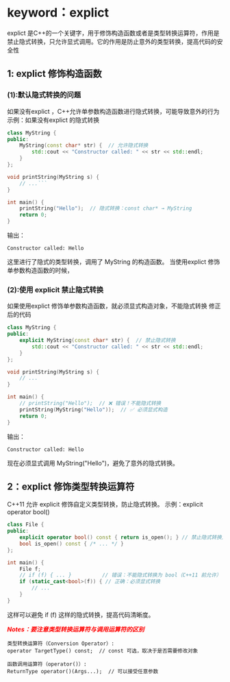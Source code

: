 # keyword：explict
explict 是C++的一个关键字，用于修饰构造函数或者是类型转换运算符，作用是禁止隐式转换，只允许显式调用。它的作用是防止意外的类型转换，提高代码的安全性

## 1: explict 修饰构造函数
### (1):默认隐式转换的问题
如果没有explict ，C++允许单参数构造函数进行隐式转换，可能导致意外的行为
示例：如果没有explict 的隐式转换
```C++
class MyString {
public:
    MyString(const char* str) {  // 允许隐式转换
        std::cout << "Constructor called: " << str << std::endl;
    }
};

void printString(MyString s) {
    // ...```
}

int main() {
    printString("Hello");  // 隐式转换：const char* → MyString
    return 0;
}
```
输出：
```
Constructor called: Hello
```
这里进行了隐式的类型转换，调用了 MyString 的构造函数。
当使用explict 修饰单参数构造函数的时候，

### (2):使用 explicit 禁止隐式转换
如果使用explict 修饰单参数构造函数，就必须显式构造对象，不能隐式转换
修正后的代码
```C++
class MyString {
public:
    explicit MyString(const char* str) {  // 禁止隐式转换
        std::cout << "Constructor called: " << str << std::endl;
    }
};

void printString(MyString s) {
    // ...
}

int main() {
    // printString("Hello");  // ❌ 错误！不能隐式转换
    printString(MyString("Hello"));  // ✅ 必须显式构造
    return 0;
}
```
输出：
```
Constructor called: Hello
```
现在必须显式调用 MyString("Hello")，避免了意外的隐式转换。

## 2：explict 修饰类型转换运算符
C++11 允许 explicit 修饰自定义类型转换，防止隐式转换。
示例：explicit operator bool()
```C++
class File {
public:
    explicit operator bool() const { return is_open(); } // 禁止隐式转换为 bool
    bool is_open() const { /* ... */ }
};

int main() {
    File f;
    // if (f) { ... }          // 错误：不能隐式转换为 bool（C++11 前允许）
    if (static_cast<bool>(f)) { // 正确：必须显式转换
        // ...
    }
}
```
这样可以避免 if (f) 这样的隐式转换，提高代码清晰度。

<span style="font-weight: bold; font-style: italic; color: red;">
Notes：要注意类型转换运算符与调用运算符的区别
</span>

```
类型转换运算符（Conversion Operator）:
operator TargetType() const;  // const 可选，取决于是否需要修改对象

函数调用运算符（operator()）:
ReturnType operator()(Args...);  // 可以接受任意参数
```